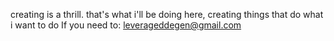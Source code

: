 creating is a thrill. that's what i'll be doing here, creating things that do what i want to do
If you need to: leverageddegen@gmail.com
